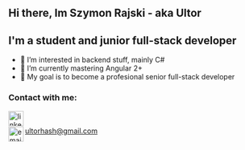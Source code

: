 ## Hi there, Im Szymon Rajski - aka Ultor
## I'm a student and junior full-stack developer
- 👀 I’m interested in backend stuff, mainly C#
- 🌱 I’m currently mastering Angular 2+
- 🥅 My goal is to become a profesional senior full-stack developer

### Contact with me:
[<img align="left" alt="linkedin" width="30px" height="30px" src="https://www.svgrepo.com/show/57068/linkedin.svg" />][linkedin]
<br /><div style="display: inline">[<img align="left" alt="email" width="30px" height="30px" src="https://www.svgrepo.com/show/56752/email.svg" />][email]</div> <p>ultorhash@gmail.com</p>

[linkedin]: https://www.linkedin.com/in/szymon-rajski-73177a21a/
[email]: https://mail.google.com/
